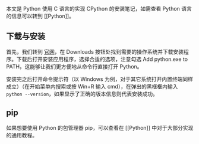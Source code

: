 本文是 Python 使用 C 语言的实现 CPython 的安装笔记，如需查看 Python 语言的信息可以转到 [[Python]]。

## 下载与安装

首先，我们转到 [官网](https://www.python.org/)，在 Downloads 按钮处找到需要的操作系统并下载安装程序。下载后打开安装应用程序，选择合适的选项，注意勾选 Add python.exe to PATH，这能够让我们更方便地从命令行直接打开 Python。

安装完之后打开命令提示符（以 Windows 为例，对于其它系统打开内置终端同样成立）（在开始菜单内搜索或按 Win+R 输入 cmd），在弹出的黑框框内输入 `python --version`，如果显示了正确的版本信息则代表安装成功。

## pip

如果想要使用 Python 的包管理器 pip，可以查看在 [[Python]] 中对于大部分实现的通用教程。